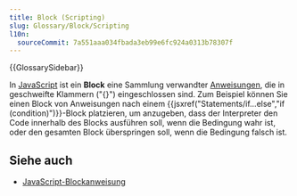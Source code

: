 ```yaml
---
title: Block (Scripting)
slug: Glossary/Block/Scripting
l10n:
  sourceCommit: 7a551aaa034fbada3eb99e6fc924a0313b78307f
---
```


{{GlossarySidebar}}

In [JavaScript](/de/docs/Glossary/JavaScript) ist ein **Block** eine Sammlung verwandter [Anweisungen](/de/docs/Glossary/statement), die in geschweifte Klammern ("{}") eingeschlossen sind. Zum Beispiel können Sie einen Block von Anweisungen nach einem {{jsxref("Statements/if...else","if (condition)")}}-Block platzieren, um anzugeben, dass der Interpreter den Code innerhalb des Blocks ausführen soll, wenn die Bedingung wahr ist, oder den gesamten Block überspringen soll, wenn die Bedingung falsch ist.

## Siehe auch

- [JavaScript-Blockanweisung](/de/docs/Web/JavaScript/Reference/Statements/block)
